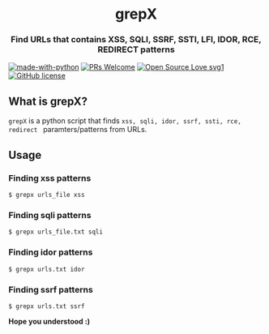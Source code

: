 <h1 align="center">grepX</h1>
<h3 align="center">Find URLs that contains XSS, SQLI, SSRF, SSTI, LFI, IDOR, RCE, REDIRECT patterns</h3>

[![made-with-python](https://img.shields.io/badge/Made%20with-Python-1f425f.svg)](https://www.python.org/)
[![PRs Welcome](https://img.shields.io/badge/PRs-welcome-brightgreen.svg?style=flat-square)](http://makeapullrequest.com)
[![Open Source Love svg1](https://badges.frapsoft.com/os/v1/open-source.svg?v=103)](https://github.com/ellerbrock/open-source-badges/)
[![GitHub license](https://img.shields.io/github/license/DevanshRaghav75/grepX.svg)](https://github.com/DevanshRaghav75/grepX/blob/master/LICENSE.md)

## What is grepX?

`grepX` is a python script that finds `xss, sqli, idor, ssrf, ssti, rce, redirect ` paramters/patterns from URLs.  

## Usage

### Finding xss patterns
```
$ grepx urls_file xss
```

### Finding sqli patterns

```
$ grepx urls_file.txt sqli
```

### Finding idor patterns

```
$ grepx urls.txt idor
```

### Finding ssrf patterns

```
$ grepx urls.txt ssrf
```

**Hope you understood :)**



